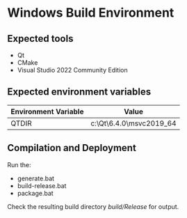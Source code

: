 Windows Build Environment
=========================

Expected tools
--------------

-   Qt
-   CMake
-   Visual Studio 2022 Community Edition

Expected environment variables
------------------------------

| Environment Variable  | Value                   |
|-----------------------|-------------------------|
| QTDIR                 | c:\Qt\6.4.0\msvc2019_64 |


Compilation and Deployment
--------------------------
Run the:
- generate.bat
- build-release.bat
- package.bat

Check the resulting build directory _build/Release_ for output.
